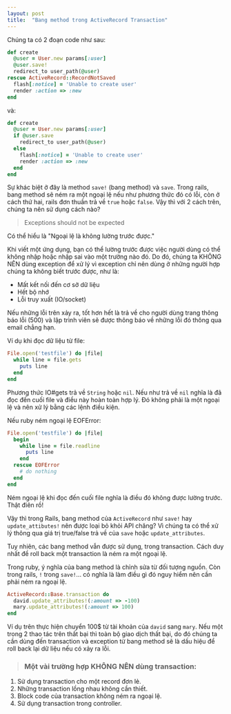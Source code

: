 ```yaml
---
layout: post
title:  "Bang method trong ActiveRecord Transaction"
---
```

Chúng ta có 2 đoạn code như sau:

```ruby
def create
  @user = User.new params[:user]
  @user.save!
  redirect_to user_path(@user)
rescue ActiveRecord::RecordNotSaved
  flash[:notice] = 'Unable to create user'
  render :action => :new
end
```

và:

```ruby
def create
  @user = User.new params[:user]
  if @user.save
    redirect_to user_path(@user)
  else
    flash[:notice] = 'Unable to create user'
    render :action => :new
  end
end
```
<!-- more -->

Sự khác biệt ở đây là method `save!` (bang method) và `save`. Trong rails, bang method sẽ ném ra một ngoại lệ nếu như phương thức đó có lỗi, còn ở cách thứ hai, rails đơn thuần trả về `true` hoặc `false`. Vậy thì với 2 cách trên, chúng ta nên sử dụng cách nào?

> Exceptions should not be expected

Có thể hiểu là "Ngoại lệ là không lường trước được."

Khi viết một ứng dụng, bạn có thể lường trước được việc người dùng có thể không nhập hoặc nhập sai vào một trường nào đó. Do đó, chúng ta KHÔNG NÊN dùng exception để xử lý vì exception chỉ nên dùng ở những người hợp chúng ta không biết trước được, như là:

- Mất kết nối đến cơ sở dữ liệu
- Hết bộ nhớ
- Lỗi truy xuất (IO/socket)

Nếu những lỗi trên xảy ra, tốt hơn hết là trả về cho người dùng trang thông báo lỗi (500) và lập trình viên sẽ được thông báo về những lỗi đó thông qua email chẳng hạn.

Ví dụ khi đọc dữ liệu từ file:

```ruby
File.open('testfile') do |file|
  while line = file.gets
    puts line
  end
end
```

Phương thức IO#gets trả về `String` hoặc `nil`. Nếu như trả về `nil` nghĩa là đã đọc đến cuối file và điều này hoàn toàn hợp lý. Đó không phải là một ngoại lệ và nên xử lý bằng các lệnh điều kiện.

Nếu ruby ném ngoại lệ EOFError:

```ruby
File.open('testfile') do |file|
  begin
    while line = file.readline
      puts line
    end
  rescue EOFError
    # do nothing
  end
end
```

Ném ngoại lệ khi đọc đến cuối file nghĩa là điều đó không được lường trước. Thật điên rồ!

Vậy thì trong Rails, bang method của `ActiveRecord` như `save!` hay `update_attibutes!` nên được loại bỏ khỏi API chăng? Vì chúng ta có thể xử lý thông qua giá trị true/false trả về của `save` hoặc `update_attributes`.

Tuy nhiên, các bang method vẫn được sử dụng, trong transaction. Cách duy nhất đề roll back một transaction là ném ra một ngoại lệ.

Trong ruby, ý nghĩa của bang method là chỉnh sửa từ đối tượng nguồn. Còn trong rails, `!` trong `save!`... có nghĩa là làm điều gì đó nguy hiểm nên cần phải ném ra ngoại lệ.

```ruby
ActiveRecord::Base.transaction do
  david.update_attributes!(:amount => -100)
  mary.update_attributes!(:amount => 100)
end
```

Ví dụ trên thực hiện chuyển 100$ từ tài khoản của `david` sang `mary`. Nếu một trong 2 thao tác trên thất bại thì toàn bộ giao dịch thất bại, do đó chúng ta cần dùng đến transaction và exception từ bang method sẽ là dấu hiệu để roll back lại dữ liệu nếu có xảy ra lỗi.

> ### Một vài trường hợp KHÔNG NÊN dùng transaction:
1. Sử dụng transaction cho một record đơn lẻ.
2. Những transaction lồng nhau không cần thiết.
3. Block code của transaction không ném ra ngoại lệ.
4. Sử dụng transaction trong controller.
